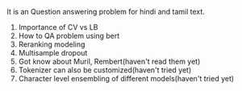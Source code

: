 It is an Question answering problem for hindi and tamil text.

1. Importance of CV vs LB
2. How to QA problem using bert
3. Reranking modeling
4. Multisample dropout
5. Got know about Muril, Rembert(haven't read them yet) 
6. Tokenizer can also be customized(haven't tried yet)
7. Character level ensembling of different models(haven't tried yet)

